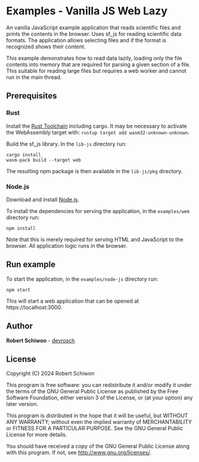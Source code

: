 # Examples - Vanilla JS Web Lazy

An vanilla JavaScript example application that reads scientific files and prints the contents in the browser. Uses sf_js for reading scientific data formats. The application allows selecting files and if the format is recognized shows their content.

This example demonstrates how to read data lazily, loading only the file contents into memory that are required for parsing a given section of a file. This suitable for reading large files but requires a web worker and cannot run in the main thread.

## Prerequisites

### Rust

Install the [Rust Toolchain](https://www.rust-lang.org/tools/install) including cargo. It may be necessary to activate the WebAssembly target with: `rustup target add wasm32-unknown-unknown`.

Build the sf_js library. In the `lib-js` directory run:

```
cargo install
wasm-pack build --target web
```

The resulting npm package is then available in the `lib-js/pkg` directory.

### Node.js

Download and install [Node.js](https://nodejs.org/en/download/package-manager).

To install the dependencies for serving the application, in the `examples/web` directory run:

```
npm install
```

Note that this is merely required for serving HTML and JavaScript to the browser. All application logic runs in the browser.

## Run example

To start the application, in the `examples/node-js` directory run:

```
npm start
```

This will start a web application that can be opened at https://localhost:3000.

## Author

**Robert Schiwon** - [devrosch](https://gitlab.com/devrosch)

## License

Copyright (C) 2024 Robert Schiwon

This program is free software: you can redistribute it and/or modify it under the terms of the GNU General Public License as published by the Free Software Foundation, either version 3 of the License, or (at your option) any later version.

This program is distributed in the hope that it will be useful, but WITHOUT ANY WARRANTY; without even the implied warranty of MERCHANTABILITY or FITNESS FOR A PARTICULAR PURPOSE. See the GNU General Public License for more details.

You should have received a copy of the GNU General Public License along with this program. If not, see <http://www.gnu.org/licenses/>.
